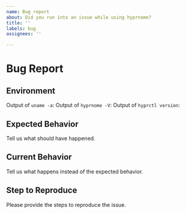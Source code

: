 ```yaml
---
name: Bug report
about: Did you run into an issue while using hyprnome?
title: ''
labels: bug
assignees: ''

---
```


# Bug Report

## Environment

Output of `uname -a`:
Output of `hyprnome -V`:
Output of `hyprctl version`:

## Expected Behavior
Tell us what should have happened.

## Current Behavior
Tell us what happens instead of the expected behavior.

## Step to Reproduce
Please provide the steps to reproduce the issue.
